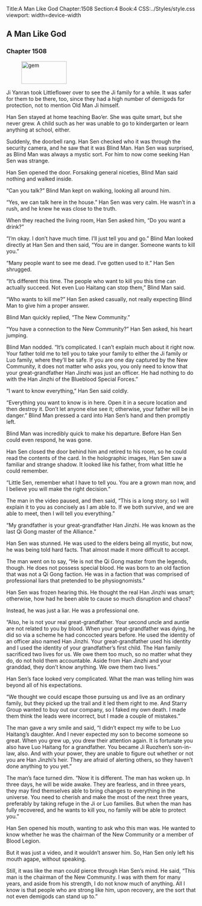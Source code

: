 Title:A Man Like God 
Chapter:1508 
Section:4 
Book:4 
CSS:../Styles/style.css 
viewport: width=device-width
  
## A Man Like God
### Chapter 1508
  
<figure>
	<img src="../Images/gem.gif" alt="gem" id="gem" width="120" height="60" />
</figure>
  

  
Ji Yanran took Littleflower over to see the Ji family for a while. It was safer for them to be there, too, since they had a high number of demigods for protection, not to mention Old Man Ji himself.

Han Sen stayed at home teaching Bao’er. She was quite smart, but she never grew. A child such as her was unable to go to kindergarten or learn anything at school, either.

Suddenly, the doorbell rang. Han Sen checked who it was through the security camera, and he saw that it was Blind Man. Han Sen was surprised, as Blind Man was always a mystic sort. For him to now come seeking Han Sen was strange.

Han Sen opened the door. Forsaking general niceties, Blind Man said nothing and walked inside.

“Can you talk?” Blind Man kept on walking, looking all around him.

“Yes, we can talk here in the house.” Han Sen was very calm. He wasn’t in a rush, and he knew he was close to the truth.

When they reached the living room, Han Sen asked him, “Do you want a drink?”

“I’m okay. I don’t have much time. I’ll just tell you and go.” Blind Man looked directly at Han Sen and then said, “You are in danger. Someone wants to kill you.”

“Many people want to see me dead. I’ve gotten used to it.” Han Sen shrugged.

“It’s different this time. The people who want to kill you this time can actually succeed. Not even Luo Haitang can stop them,” Blind Man said.

“Who wants to kill me?” Han Sen asked casually, not really expecting Blind Man to give him a proper answer.

Blind Man quickly replied, “The New Community.”

“You have a connection to the New Community?” Han Sen asked, his heart jumping.

Blind Man nodded. “It’s complicated. I can’t explain much about it right now. Your father told me to tell you to take your family to either the Ji family or Luo family, where they’ll be safe. If you are one day captured by the New Community, it does not matter who asks you, you only need to know that your great-grandfather Han Jinzhi was just an officer. He had nothing to do with the Han Jinzhi of the Blueblood Special Forces.”

“I want to know everything,” Han Sen said coldly.

“Everything you want to know is in here. Open it in a secure location and then destroy it. Don’t let anyone else see it; otherwise, your father will be in danger.” Blind Man pressed a card into Han Sen’s hand and then promptly left.

Blind Man was incredibly quick to make his departure. Before Han Sen could even respond, he was gone.

Han Sen closed the door behind him and retired to his room, so he could read the contents of the card. In the holographic images, Han Sen saw a familiar and strange shadow. It looked like his father, from what little he could remember.

“Little Sen, remember what I have to tell you. You are a grown man now, and I believe you will make the right decision.”

The man in the video paused, and then said, “This is a long story, so I will explain it to you as concisely as I am able to. If we both survive, and we are able to meet, then I will tell you everything.”

“My grandfather is your great-grandfather Han Jinzhi. He was known as the last Qi Gong master of the Alliance.”

Han Sen was stunned. He was used to the elders being all mystic, but now, he was being told hard facts. That almost made it more difficult to accept.

The man went on to say, “He is not the Qi Gong master from the legends, though. He does not possess special blood. He was born to an old faction that was not a Qi Gong faction. He was in a faction that was comprised of professional liars that pretended to be physiognomists.”

Han Sen was frozen hearing this. He thought the real Han Jinzhi was smart; otherwise, how had he been able to cause so much disruption and chaos?

Instead, he was just a liar. He was a professional one.

“Also, he is not your real great-grandfather. Your second uncle and auntie are not related to you by blood. When your great-grandfather was dying, he did so via a scheme he had concocted years before. He used the identity of an officer also named Han Jinzhi. Your great-grandfather used his identity and I used the identity of your grandfather’s first child. The Han family sacrificed two lives for us. We owe them too much, so no matter what they do, do not hold them accountable. Aside from Han Jinzhi and your granddad, they don’t know anything. We owe them two lives.”

Han Sen’s face looked very complicated. What the man was telling him was beyond all of his expectations.

“We thought we could escape those pursuing us and live as an ordinary family, but they picked up the trail and it led them right to me. And Starry Group wanted to buy out our company, so I faked my own death. I made them think the leads were incorrect, but I made a couple of mistakes.”

The man gave a wry smile and said, “I didn’t expect my wife to be Luo Haitang’s daughter. And I never expected my son to become someone so great. When you grew up, you drew their attention again. It is fortunate you also have Luo Haitang for a grandfather. You became Ji Ruozhen’s son-in-law, also. And with your power, they are unable to figure out whether or not you are Han Jinzhi’s heir. They are afraid of alerting others, so they haven’t done anything to you yet.”

The man’s face turned dim. “Now it is different. The man has woken up. In three days, he will be wide awake. They are fearless, and in three years, they may find themselves able to bring changes to everything in the universe. You need to cherish and make the most of the next three years, preferably by taking refuge in the Ji or Luo families. But when the man has fully recovered, and he wants to kill you, no family will be able to protect you.”

Han Sen opened his mouth, wanting to ask who this man was. He wanted to know whether he was the chairman of the New Community or a member of Blood Legion.

But it was just a video, and it wouldn’t answer him. So, Han Sen only left his mouth agape, without speaking.

Still, it was like the man could pierce through Han Sen’s mind. He said, “This man is the chairman of the New Community. I was with them for many years, and aside from his strength, I do not know much of anything. All I know is that people who are strong like him, upon recovery, are the sort that not even demigods can stand up to.”